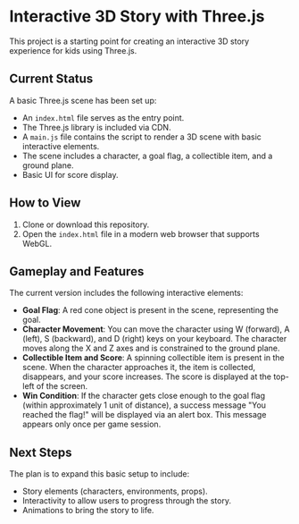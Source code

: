 # Interactive 3D Story with Three.js

This project is a starting point for creating an interactive 3D story experience for kids using Three.js.

## Current Status

A basic Three.js scene has been set up:
- An `index.html` file serves as the entry point.
- The Three.js library is included via CDN.
- A `main.js` file contains the script to render a 3D scene with basic interactive elements.
- The scene includes a character, a goal flag, a collectible item, and a ground plane.
- Basic UI for score display.

## How to View

1.  Clone or download this repository.
2.  Open the `index.html` file in a modern web browser that supports WebGL.

## Gameplay and Features

The current version includes the following interactive elements:

- **Goal Flag**: A red cone object is present in the scene, representing the goal.
- **Character Movement**: You can move the character using W (forward), A (left), S (backward), and D (right) keys on your keyboard. The character moves along the X and Z axes and is constrained to the ground plane.
- **Collectible Item and Score**: A spinning collectible item is present in the scene. When the character approaches it, the item is collected, disappears, and your score increases. The score is displayed at the top-left of the screen.
- **Win Condition**: If the character gets close enough to the goal flag (within approximately 1 unit of distance), a success message "You reached the flag!" will be displayed via an alert box. This message appears only once per game session.

## Next Steps

The plan is to expand this basic setup to include:
- Story elements (characters, environments, props).
- Interactivity to allow users to progress through the story.
- Animations to bring the story to life.